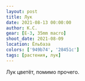 ```yaml
---
layout: post
title: Лук
date: 2021-08-13 00:00:00
author: К.С.
gear: [E-3, 35mm macro]
shoot_date: 2021-08-09
location: Ёльбаза
colors: ['949b74', '28451c']
tags: [растения, лук]
---
```

Лук цветёт, помимо прочего.
